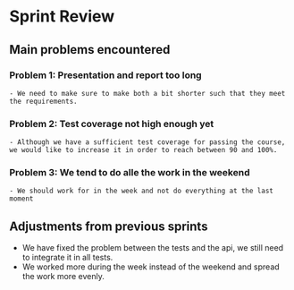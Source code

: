 # Sprint Review

## Main problems encountered

### Problem 1: Presentation and report too long
    - We need to make sure to make both a bit shorter such that they meet the requirements.
### Problem 2: Test coverage not high enough yet
    - Although we have a sufficient test coverage for passing the course, we would like to increase it in order to reach between 90 and 100%.
### Problem 3: We tend to do alle the work in the weekend
    - We should work for in the week and not do everything at the last moment
    
    

## Adjustments from previous sprints
- We have fixed the problem between the tests and the api, we still need to integrate it in all tests.
- We worked more during the week instead of the weekend and spread the work more evenly.